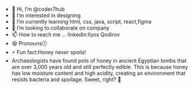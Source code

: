 - 👋 Hi, I’m @coder7hub
- 👀 I’m interested in designing
- 🌱 I’m currently learning html, css, java, script, react,figma 
- 💞️ I’m looking to collaborate on company 
- 📫 How to reach me ... linkedin:Ilyos Qodirov
- 😄 Pronouns🕖
- ⚡ Fun fact:Honey never spoils!
-  Archaeologists have found pots
  of honey in ancient Egyptian tombs
  that are over 3,000 years old and still
  perfectly edible. This is because honey
  has low moisture content and high acidity,
  creating an environment that resists bacteria
  and spoilage. Sweet, right? 🍯

<!---
coder7hub/coder7hub is a ✨ special ✨ repository because its `README.md` (this file) appears on your GitHub profile.
You can click the Preview link to take a look at your changes.
--->
